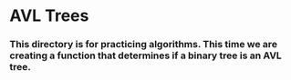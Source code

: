 # AVL Trees

### This directory is for practicing algorithms. This time we are creating a function that determines if a binary tree is an AVL tree.
